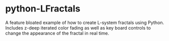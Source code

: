 # python-LFractals
A feature bloated example of how to create L-system fractals using Python.  Includes z-deep iterated color fading as well as key board controls to change the appearance of the fractal in real time.

